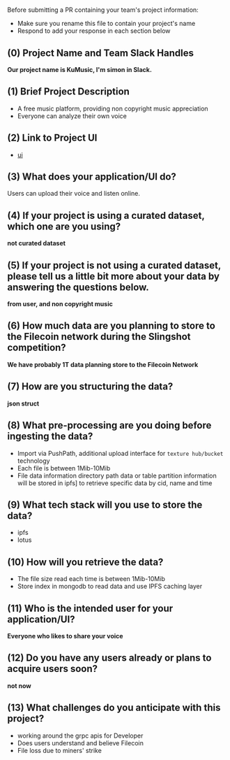# <KuMusic>

Before submitting a PR containing your team's project information:
- Make sure you rename this file to contain your project's name
- Respond to add your response in each section below

## (0) Project Name and Team Slack Handles

**Our project name is KuMusic, I'm simon in Slack.**

## (1) Brief Project Description

- A free music platform, providing non copyright music appreciation
- Everyone can analyze their own voice

## (2) Link to Project UI

- [ui](https://github.com/Thchoonlophon/kumusic/tree/master/ui)


## (3) What does your application/UI do?

Users can upload their voice and listen online.

## (4) If your project is using a curated dataset, which one are you using?

**not curated dataset**

## (5) If your project is not using a curated dataset, please tell us a little bit more about your data by answering the questions below.

**from user, and non copyright music**

## (6) How much data are you planning to store to the Filecoin network during the Slingshot competition?

**We have probably 1T data planning  store to the Filecoin Network**

## (7) How are you structuring the data?

**json struct**

## (8) What pre-processing are you doing before ingesting the data?

- Import via PushPath, additional upload interface for `texture hub/bucket` technology
- Each file is between 1Mib-10Mib
- File data information directory path data or table partition information will be stored in ipfs] to retrieve specific data by cid, name and time

## (9)  What tech stack will you use to store the data?

- ipfs
- lotus

## (10) How will you retrieve the data?

- The file size read each time is between 1Mib-10Mib
- Store index in mongodb to read data and use IPFS caching layer

## (11) Who is the intended user for your application/UI?

**Everyone who likes to share your voice**

## (12) Do you have any users already or plans to acquire users soon?

**not now**

## (13) What challenges do you anticipate with this project?

- working around the grpc apis for Developer
- Does users understand and believe Filecoin
- File loss due to miners' strike

